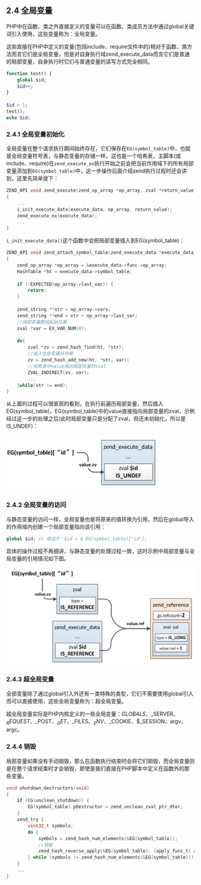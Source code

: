 ## 2.4 全局变量
PHP中在函数、类之外直接定义的变量可以在函数、类成员方法中通过global关键词引入使用，这些变量称为：全局变量。

这些直接在PHP中定义的变量(包括include、require文件中的)相对于函数、类方法而言它们是全局变量，但是对自身执行域zend_execute_data而言它们是普通的局部变量，自身执行时它们与普通变量的读写方式完全相同。

```php
function test() {
    global $id;
    $id++;
}

$id = 1;
test();
echo $id;
```
### 2.4.1 全局变量初始化
全局变量在整个请求执行期间始终存在，它们保存在`EG(symbol_table)`中，也就是全局变量符号表，与静态变量的存储一样，这也是一个哈希表，主脚本(或include、require)在`zend_execute_ex`执行开始之前会把当前作用域下的所有局部变量添加到`EG(symbol_table)`中，这一步操作后面介绍zend执行过程时还会讲到，这里先简单提下：
```c
ZEND_API void zend_execute(zend_op_array *op_array, zval *return_value)
{
    ...
    i_init_execute_data(execute_data, op_array, return_value);
    zend_execute_ex(execute_data);
    ...
}
```
`i_init_execute_data()`这个函数中会把局部变量插入到EG(symbol_table)：
```c
ZEND_API void zend_attach_symbol_table(zend_execute_data *execute_data)
{
    zend_op_array *op_array = &execute_data->func->op_array;
    HashTable *ht = execute_data->symbol_table;

    if (!EXPECTED(op_array->last_var)) { 
        return;
    }

    zend_string **str = op_array->vars;
    zend_string **end = str + op_array->last_var;
    //局部变量数组起始位置
    zval *var = EX_VAR_NUM(0);

    do{
        zval *zv = zend_hash_find(ht, *str);
        //插入全局变量符号表
        zv = zend_hash_add_new(ht, *str, var);
        //哈希表中value指向局部变量的zval
        ZVAL_INDIRECT(zv, var);
        ...
    }while(str != end);
}
```
从上面的过程可以很直观的看到，在执行前遍历局部变量，然后插入EG(symbol_table)，EG(symbol_table)中的value直接指向局部变量的zval，示例经过这一步的处理之后(此时局部变量只是分配了zval，但还未初始化，所以是IS_UNDEF)：

![](../img/zend_global_var.png)

### 2.4.2 全局变量的访问
与静态变量的访问一样，全局变量也是将原来的值转换为引用，然后在global导入的作用域内创建一个局部变量指向该引用：
```php
global $id; // 相当于：$id = & EG(symbol_table)["id"];
```
具体的操作过程不再细讲，与静态变量的处理过程一致，这时示例中局部变量与全局变量的引用情况如下图。

![](../img/zend_global_ref.png)

### 2.4.3 超全局变量
全部变量除了通过global引入外还有一类特殊的类型，它们不需要使用global引入而可以直接使用，这些全局变量称为：超全局变量。

超全局变量实际是PHP内核定义的一些全局变量：$GLOBALS、$_SERVER、$_REQUEST、$_POST、$_GET、$_FILES、$_ENV、$_COOKIE、$_SESSION、argv、argc。

### 2.4.4 销毁
局部变量如果没有手动销毁，那么在函数执行结束时会将它们销毁，而全局变量则是在整个请求结束时才会销毁，即使是我们直接在PHP脚本中定义在函数外的那些变量。
```c
void shutdown_destructors(void)
{
    if (CG(unclean_shutdown)) {
        EG(symbol_table).pDestructor = zend_unclean_zval_ptr_dtor;
    }
    zend_try {
        uint32_t symbols;
        do {
            symbols = zend_hash_num_elements(&EG(symbol_table));
            //销毁
            zend_hash_reverse_apply(&EG(symbol_table), (apply_func_t) zval_call_destructor);
        } while (symbols != zend_hash_num_elements(&EG(symbol_table)));
    }
    ...
}
```
